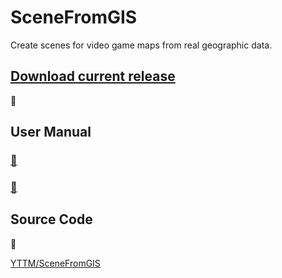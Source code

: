 # SceneFromGIS

Create scenes for video game maps from real geographic data.


## [Download current release]()

🚧

## User Manual

### [🚧]()

### [🚧]()


## Source Code

🚧

[YTTM/SceneFromGIS](https://github.com/YTTM/SceneFromGIS)

